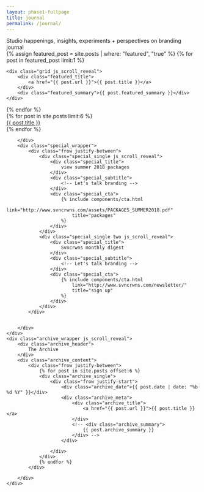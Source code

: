 ```yaml
---
layout: phase1-fullpage
title: journal
permalink: /journal/
---
```

<div class="grid">
    <div class="masthead_title js_scroll_reveal">
        Studio happenings, insights, experiments + perspectives on branding
    </div>
    <div class="featured">
        journal
    </div>
</div>

<div class="grid_full js_scroll_reveal">
{% assign featured_post = site.posts | where: "featured", "true" %}
{% for post in featured_post limit:1 %}
<div class="featured_post">
    <div class="featured_image" style="background-image:url('{{ post.featured_image }}');"></div>

    <div class="grid js_scroll_reveal">
        <div class="featured_title">
            <a href="{{ post.url }}">{{ post.title }}</a>
        </div>
        <div class="featured_summary">{{ post.featured_summary }}</div>
    </div>
</div>
{% endfor %}
</div>

<div class="grid fixed_width_grid">
    <div class="frow justify-between">
        <div class="all_posts_wrapper">
            <div class="frow wrap">
                {% for post in site.posts limit:6 %}
                    <div class="general_post js_scroll_reveal">
                        <div class="general_post_image" style="background-image:url('{{ post.featured_image }}');"></div>
                        <div class="general_post_title">
                            <a href="{{ post.url }}">{{ post.title }}</a>
                        </div>
                    </div>
                {% endfor %}
            </div>


        </div>
        <div class="special_wrapper">
            <div class="frow justify-between">
                <div class="special_single js_scroll_reveal">
                    <div class="special_title">
                        view summer 2018 packages
                    </div>
                    <div class="special_subtitle">
                        <!-- Let's talk branding -->
                    </div>
                    <div class="special_cta">
                        {% include components/cta.html
                            link="http://www.svncrwns.com/assets/PACKAGES_SUMMER2018.pdf"
                            title="packages"
                        %}
                    </div>
                </div>
                <div class="special_single two js_scroll_reveal">
                    <div class="special_title">
                        Svncrwns monthly digest
                    </div>
                    <div class="special_subtitle">
                        <!-- Let's talk branding -->
                    </div>
                    <div class="special_cta">
                        {% include components/cta.html
                            link="http://www.svncrwns.com/newsletter/"
                            title="sign up"
                        %}
                    </div>
                </div>
            </div>


        </div>
    </div>
    <div class="archive_wrapper js_scroll_reveal">
        <div class="archive_header">
            The Archive
        </div>
        <div class="archive_content">
            <div class="frow justify-between">
                {% for post in site.posts offset:6 %}
                <div class="archive_single">
                    <div class="frow justify-start">
                        <div class="archive_date">{{ post.date | date: "%b %d %Y" }}</div>
                        <div class="archive_meta">
                            <div class="archive_title">
                                <a href="{{ post.url }}">{{ post.title }}</a>
                            </div>
                            <!-- <div class="archive_summary">
                                {{ post.archive_summary }}
                            </div> -->
                        </div>

                    </div>
                </div>
                {% endfor %}
            </div>

        </div>
    </div>

</div>

